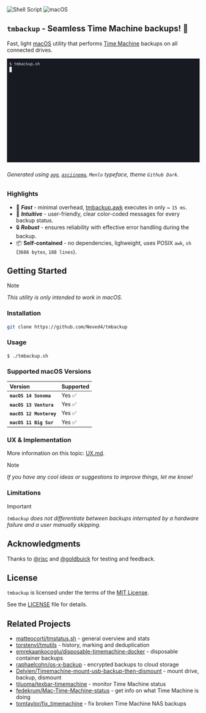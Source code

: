 ![Shell Script](https://img.shields.io/badge/Shell_Script-9DDE66?logo=gnubash&logoColor=000&style=for-the-badge)
![macOS](https://img.shields.io/badge/macOS-000000?style=for-the-badge&logo=apple&logoColor=fff)

## `tmbackup` - Seamless Time Machine backups! 🚀

Fast, light [macOS] utility that performs [Time Machine] backups on all
connected drives.

![](graphics/tmbackup.gif)

###### Generated using [`agg`], [`asciinema`], `Menlo` typeface, theme `Github Dark`.

### Highlights

- 🚀 _**Fast**_ - minimal overhead, [tmbackup.awk](src/tmbackup.awk)
  executes in only ~ `15 ms`.
- 🎨 _**Intuitive**_ - user-friendly, clear color-coded
  messages for every backup status.
- 🔒 _**Robust**_ - ensures reliability with effective error handling
  during the backup.
- 📦 **Self-contained** - no dependencies, lighweight, uses POSIX `awk`,
  `sh` (`3686 bytes`, `188 lines`).

## Getting Started

> [!NOTE]
> _This utility is only intended to work in macOS._

### Installation

```sh
git clone https://github.com/Neved4/tmbackup
```

### Usage

```console
$ ./tmbackup.sh
```

### Supported macOS Versions

| Version                 | Supported |
| :---------------------- | :-------- |
| **`macOS 14 Sonoma`**   | Yes ✅     |
| **`macOS 13 Ventura`**  | Yes ✅     |
| **`macOS 12 Monterey`** | Yes ✅     |
| **`macOS 11 Big Sur`**  | Yes ✅     |

### UX & Implementation

More information on this topic: [UX.md](doc/UX.md).

> [!NOTE]
> _If you have any cool ideas or suggestions to improve things, let me
> know!_

### Limitations

> [!IMPORTANT]
> _`tmbackup` does not differentiate between backups interrupted by a
> hardware failure and a user manually skipping._

## Acknowledgments

Thanks to [@risc] and [@goldbuick] for testing and feedback.

## License

`tmbackup` is licensed under the terms of the [MIT License].
   
See the [LICENSE](LICENSE) file for details.

## Related Projects

- [matteocorti/tmstatus.sh] - general overview and stats
- [torstenvl/tmutils] - history, marking and deduplication
- [emrekaankocoglu/disposable-timemachine-docker] - disposable container
  backups
- [raphaelcohn/os-x-backup] - encrypted backups to cloud storage
- [Delvien/Timemachine-mount-usb-backup-then-dismount] - mount drive,
  backup, dismount
- [tjluoma/texbar-timemachine] - monitor Time Machine status
- [fedekrum/Mac-Time-Machine-status] - get info on what Time Machine is
  doing
- [tomtaylor/fix_timemachine] - fix broken Time Machine NAS backups

[`agg`]: https://github.com/asciinema/agg
[`asciinema`]: https://github.com/asciinema/asciinema
[macOS]: https://www.apple.com/macos/
[MIT License]: https://opensource.org/license/mit/
[Time Machine]: https://support.apple.com/en-gb/guide/mac-help/mh35860/14.0/mac/14.0
[@goldbuick]: https://github.com/goldbuick
[@risc]: https://github.com/0risc

[matteocorti/tmstatus.sh]: https://github.com/matteocorti/tmstatus.sh
[torstenvl/tmutils]: https://github.com/torstenvl/tmutils
[emrekaankocoglu/disposable-timemachine-docker]: https://github.com/emrekaankocoglu/disposable-timemachine-docker
[raphaelcohn/os-x-backup]: https://github.com/raphaelcohn/os-x-backup
[Delvien/Timemachine-mount-usb-backup-then-dismount]: https://github.com/Delvien/Timemachine-mount-usb-backup-then-dismount
[tjluoma/texbar-timemachine]: https://github.com/tjluoma/textbar-timemachine
[fedekrum/Mac-Time-Machine-status]: https://github.com/fedekrum/Mac-Time-Machine-status/tree/main
[tomtaylor/fix_timemachine]: https://github.com/tomtaylor/fix_timemachine
